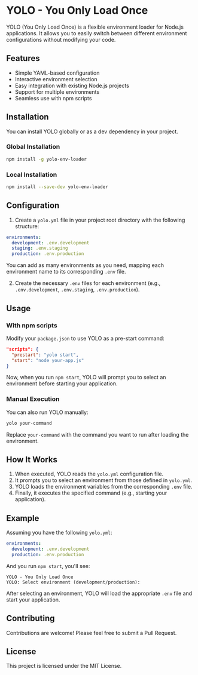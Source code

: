 # YOLO - You Only Load Once

YOLO (You Only Load Once) is a flexible environment loader for Node.js applications. It allows you to easily switch between different environment configurations without modifying your code.

## Features

- Simple YAML-based configuration
- Interactive environment selection
- Easy integration with existing Node.js projects
- Support for multiple environments
- Seamless use with npm scripts

## Installation

You can install YOLO globally or as a dev dependency in your project.

### Global Installation

```bash
npm install -g yolo-env-loader
```

### Local Installation

```bash
npm install --save-dev yolo-env-loader
```

## Configuration

1. Create a `yolo.yml` file in your project root directory with the following structure:

```yaml
environments:
  development: .env.development
  staging: .env.staging
  production: .env.production
```

You can add as many environments as you need, mapping each environment name to its corresponding `.env` file.

2. Create the necessary `.env` files for each environment (e.g., `.env.development`, `.env.staging`, `.env.production`).

## Usage

### With npm scripts

Modify your `package.json` to use YOLO as a pre-start command:

```json
"scripts": {
  "prestart": "yolo start",
  "start": "node your-app.js"
}
```

Now, when you run `npm start`, YOLO will prompt you to select an environment before starting your application.

### Manual Execution

You can also run YOLO manually:

```bash
yolo your-command
```

Replace `your-command` with the command you want to run after loading the environment.

## How It Works

1. When executed, YOLO reads the `yolo.yml` configuration file.
2. It prompts you to select an environment from those defined in `yolo.yml`.
3. YOLO loads the environment variables from the corresponding `.env` file.
4. Finally, it executes the specified command (e.g., starting your application).

## Example

Assuming you have the following `yolo.yml`:

```yaml
environments:
  development: .env.development
  production: .env.production
```

And you run `npm start`, you'll see:

```
YOLO - You Only Load Once
YOLO: Select environment (development/production): 
```

After selecting an environment, YOLO will load the appropriate `.env` file and start your application.

## Contributing

Contributions are welcome! Please feel free to submit a Pull Request.

## License

This project is licensed under the MIT License.